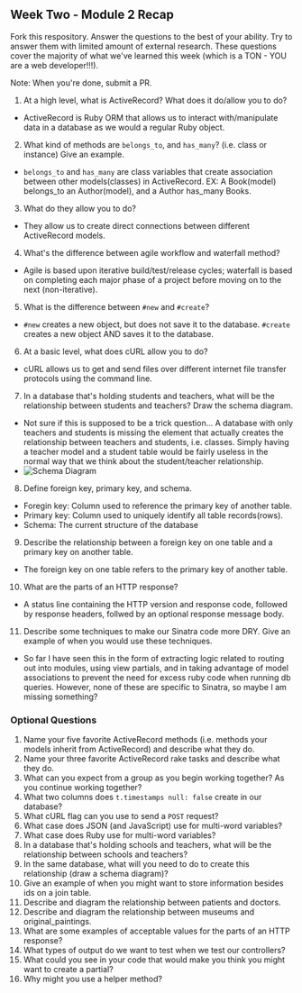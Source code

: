 ## Week Two - Module 2 Recap

Fork this respository. Answer the questions to the best of your ability. Try to answer them with limited amount of external research. These questions cover the majority of what we've learned this week (which is a TON - YOU are a web developer!!!). 

Note: When you're done, submit a PR. 

1. At a high level, what is ActiveRecord? What does it do/allow you to do?
 - ActiveRecord is Ruby ORM that allows us to interact with/manipulate data in a database as we would a regular Ruby object.
2. What kind of methods are `belongs_to`, and `has_many`? (i.e. class or instance) Give an example.
 - `belongs_to` and `has_many` are class variables that create association between other models(classes) in ActiveRecord. EX: A Book(model) belongs_to an Author(model), and a Author has_many Books.
3. What do they allow you to do?
 - They allow us to create direct connections between different ActiveRecord models.
4. What's the difference between agile workflow and waterfall method?
 - Agile is based upon iterative build/test/release cycles; waterfall is based on completing each major phase of a project before moving on to the next (non-iterative).
5. What is the difference between `#new` and `#create`?
 - `#new` creates a new object, but does not save it to the database. `#create` creates a new object AND saves it to the database.
6. At a basic level, what does cURL allow you to do?
 - cURL allows us to get and send files over different internet file transfer protocols using the command line.
7. In a database that's holding students and teachers, what will be the relationship between students and teachers? Draw the schema diagram.
 - Not sure if this is supposed to be a trick question... A database with only teachers and students is missing the element that actually creates the relationship between teachers and students, i.e. classes. Simply having a teacher model and a student table would be fairly useless in the normal way that we think about the student/teacher relationship.
 - ![Schema Diagram](https://www.dropbox.com/s/hvxuc7p21pddjxh/Screen%20Shot%202016-12-11%20at%209.11.11%20PM.png)
8. Define foreign key, primary key, and schema.
 - Foregin key: Column used to reference the primary key of another table.
 - Primary key: Column used to uniquely identify all table records(rows).
 - Schema: The current structure of the database
9. Describe the relationship between a foreign key on one table and a primary key on another table.
 - The foreign key on one table refers to the primary key of another table.
10. What are the parts of an HTTP response?
 - A status line containing the HTTP version and response code, followed by response headers, follwed by an optional response message body. 
11. Describe some techniques to make our Sinatra code more DRY. Give an example of when you would use these techniques.
 - So far I have seen this in the form of extracting logic related to routing out into modules, using view partials, and in taking advantage of model associations to prevent the need for excess ruby code when running db queries. However, none of these are specific to Sinatra, so maybe I am missing something?


### Optional Questions

1. Name your five favorite ActiveRecord methods (i.e. methods your models inherit from ActiveRecord) and describe what they do.
2. Name your three favorite ActiveRecord rake tasks and describe what they do.
4. What can you expect from a group as you begin working together? As you continue working together?
5. What two columns does `t.timestamps null: false` create in our database?
6. What cURL flag can you use to send a `POST` request?
7. What case does JSON (and JavaScript) use for multi-word variables?
8. What case does Ruby use for multi-word variables?
9. In a database that's holding schools and teachers, what will be the relationship between schools and teachers?
10. In the same database, what will you need to do to create this relationship (draw a schema diagram)?
11. Give an example of when you might want to store information besides ids on a join table.
12. Describe and diagram the relationship between patients and doctors.
13. Describe and diagram the relationship between museums and original_paintings.
14. What are some examples of acceptable values for the parts of an HTTP response?
15. What types of output do we want to test when we test our controllers?
16. What could you see in your code that would make you think you might want to create a partial?
17. Why might you use a helper method?
